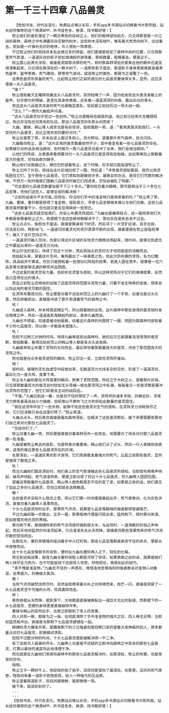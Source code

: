 # 第一千三十四章 八品兽灵
        【告知书友，时代在变化，免费站点难以长存，手机app多书源站点切换看书大势所趋，站长给你推荐的这个换源APP，听书音色多、换源、找书都好使！】
       牧尘他们的身形落在了一颗灰黑色的巨树之上，他们的眼神望向前方，只见得那里是一片辽阔的森林，森林之中布满着灰白交替的树木，这些树木没有枝叶，唯有着光秃秃的树干，远远看去，犹如是一片锋利无匹的枪林，令人感到一阵寒意。
       不过牧尘他们的视线并未在此做过多的停留，他们直接是锁定了森林中央的位置，只见得那里死气弥漫，一道道灰白的影子犹如游魂般的游荡着，那般数量，粗略看去，便是近千…
       牧尘眉心处黑光浮现，直接是洞穿那浓厚的死气，顿时那森林深处的景象在他的眼中迅速变得清晰起来，只见得在那深处的一颗大树下，一道黑色影子盘坐，那道影子身体表面竟是身着黑色盔甲，盔甲表面，死气缠绕，那等死气波动，就连牧尘的面色，都是为之凝重了一些。
       这黑色兽灵所具备的死气，比起牧尘他们之前所遇见的七品兽灵要强悍太多，显然，这应该便是一头八品兽灵。
       “咦？”
       牧尘借助着灭生瞳探视着这头八品兽灵时，突然轻咦了一声，因为他发现这头兽灵身躯上的盔甲，似乎颇为的残破，甚至在其身体表面，还有着一道道深深的伤痕，露出灰白的骨头。
       而且这头八品兽灵浑身的死气也是略显紊乱，犹如是之前经历过一场大战一般。
       “怎么？”一旁的九幽低声问道。
       “这头八品兽灵似乎受过一些创伤。”牧尘也是略有些疑惑的道，他之前已经用灭生瞳探视过，附近并没有任何其他的队伍，那这八品兽灵的伤势从何而来？
       九幽，墨锋，韩山等人闻言也是有些惊讶，旋即展颜一笑，道：“看来真是天助我们，一头受伤的八品兽灵，总比正常状态的要好对付。”
       牧尘也是笑了笑，并未在这上面过多担心，目光转动，望着那片死气森林，目光闪烁。
       九幽看向牧尘，道：“这片区域的兽灵数量依然不少，其中甚至有着一些七品兽灵的存在，如果被引动的话会相当麻烦，到时候万一那八品兽灵也是冲了出来，我们会相当麻烦。”
       以他们的阵容，从表面来看想要对付一头八品兽灵已是显得有些勉强，这如果再加上那数量庞大的兽灵，恐怕会颇为棘手。
       韩山他们也是偏过头，眼巴巴的望着牧尘，这个时候，似乎就只能指望牧尘了。
       牧尘沉吟了片刻，视线在这片区域扫视了一圈，然后道：“寻常兽灵感知极弱，我可以用灵阵困住它们，至于那些七品兽灵，它们感知则是敏锐许多，最稳妥的办法，是将它们尽数的解决掉，不然万一到时候我们围剿八品兽灵时被它们闯进来，恐怕会被乱了阵脚。”
       “可这里的七品兽灵数量怕是不下三十多头…”墨铃眨巴着大眼睛，那可是相当于三十多位七品至尊，凭他们这些人，能够全部的解决掉？
       “之前的话或许不太可能…但现在，你当你们手中的准圣物只是用来看的吗？”牧尘笑了笑，九幽，墨锋，墨铃都是获得了准圣物，借助其力，寻常七品至尊根本难以与他们抗衡，这些七品兽灵虽然数量不少，但也就只是会显得麻烦一些而已。
       “这些七品兽灵就交给我们，你安心布置灵阵就好。”九幽也是螓首轻点，这一路而来他们大多都是依靠着牧尘之力，若是眼下连这些麻烦都解决不了，那也实在是有些说不过去。
       牧尘点点头，旋即也不废话，直接是飘身掠下树顶，然后寻了一片空旷区域，双手合拢， 印法变幻间，残影纷飞，一道道闪烁着灵光的灵印源源不断的出现，接着便是在牧尘屈指轻弹下，融入了这片空间之中。
       一道道灵印融入空间，也是引得这片区域的天地灵力微微动荡起来，隐约间，能够见到虚无之中蔓延出来的一道道灵力光线。
       牧尘印法的变幻，持续了将近十分钟，而后其指尖的灵印方才彻彻底底的消散而去。
       他抬起头来，望着这片空间，嘴角露出了一抹满意之色，他此次所布置的灵阵，名为幻魔阵，其品级并不算高，仅仅只是拥有着一些类似幻阵般的效果，若是人困在其中，就算是一位六品至尊也是能够迅速的察觉并且脱困。
       不过这里的兽灵空有力量，但却并无灵智与感知，所以这种灵阵对于它们的束缚效果，反而会凸显得无比的强大。
       而且之前牧尘还特地的加强了这座灵阵的范围与灵阵力量，只要不发生特殊的变故，想来足以将此地的兽灵尽数的困住。
       在灵阵布置成功后，牧尘便是对着不远处树顶之上的九幽打了一个手势，后者也是点头示意，然后娇躯掠出，直接是冲进了那片弥漫着死气的森林之中。
       吼！
       九幽进入森林，并未特意遮掩生气，所以随着她的出现，这片森林中那些游荡的兽灵顿时发出咆哮之声，然后一道道身影鬼魅般的射出，直奔九幽而去。
       九幽也不停留，将速度催动到极致，绕着这片森林的外围转了一圈，而因为那森林内部有着不少的七品兽灵，所以她一步都是未曾踏入。
       吼！
       短短不过两三分钟的时间，待得九幽再度掠出森林时，她的后方已是跟着浩浩荡荡的兽灵群，那般数量，看得远处树顶上的韩山等人都是有点头皮发麻。
       九幽直奔牧尘布置了灵阵的方向而去，最后带领着那数量庞大的兽灵，冲进了那范围庞大的灵阵之中。
       而也就是在众多兽灵进阵的瞬间，牧尘印法一变，立即将灵阵所催动。
       嗡！
       顿时间，璀璨的灵光自虚空中绽放出来，无数道灵力光线复杂的交织，形成了一道道灵纹，最后化为一座大阵，笼罩下来。
       牧尘与九幽则是在大阵笼罩的瞬间，脱离了灵阵范围，然后立于大树之上，望着那片区域，只见得那数量庞大的兽灵此时犹如无头苍蝇一般在那灵阵之中乱窜，每每看见一些兽灵都是要冲出灵阵的范围了，但它们却是会主动的绕回去…
       “不错。”九幽见到这一幕，也是忍不住的赞叹了一声，灵阵师的诸多手段，的确玄妙，寻常灵力修炼者虽说战斗力强横，但却难以不费吹飞之力的将如此数量的兽灵困住。
       “我在这灵阵中加了一些东西，能够干扰这些兽灵对生气的感知，在灵阵灵力消耗殆尽之前，它们应该都只会在这里打转了。”牧尘笑道。
       九幽点点头，然后美目直接是看向森林深处，在解决了这些兽灵群后，接下来便需要依靠他们自己来对付那些七品兽灵了。
       “交给你们了。”
       牧尘对着九幽一笑，然后便是直接对着森林另外一处而去，他需要为了待会对付那八品兽灵做一些准备。
       九幽望着牧尘离去的身影，也是转身对着墨锋，韩山他们点了点头，然后一行人直接掠进森林，逐渐的接近那些七品兽灵所在的区域。
       在那深处，一道道灰黑的影子游荡，它们周身散发着强大的死气，比起之前那些兽灵，显然是强悍了数倍之多。
       吼！
       而当九幽他们踏足深处时，他们身上的生气弥漫被这些七品兽灵所感知，当即低吼咆哮声响起，破风声响起，死气滚滚而来，便是立即出现了将近十头七品兽灵，将九幽等人团团包围。
       望着这等数量的七品兽灵，韩山等人面色都是忍不住的变了变，如果是之前的话，他们遇见了如此之多的七品兽灵，恐怕立即就会选择撤退。
       唰！
       这些兽灵并没有什么隐忍之意，所以它们第一时间便是暴起出手，死气席卷间，化为灰色洪流，直接对着九幽等人笼罩而去。
       十头七品兽灵同时出手，那等死气洪流，就算是七品至尊巅峰的强者都得暂避锋芒。
       不过九幽却是一步踏出，玉手一握，那黑暗神尺便是闪现出来，猛然刷下，顿时黑光弥漫，犹如吞噬天地光亮的黑暗。
       黑光刷下来，那磅礴而来的死气洪流顿时被削弱大半，与此同时，一道清脆的铃铛之声响起，而后天地间猛然炽热滚烫起来，只见滚滚赤炎从天而降，直接是将那些笼罩而来的死气洪流尽数的焚烧而去。
       在那后方，墨铃笑嘻嘻的摇动着手中火红铃铛，那连七品至尊都是承受不住的赤炎，便是从中席卷而出。
       这十头七品至尊联手的攻势，便时在九幽与墨铃两人之下，轻松的化解。
       而见到这般战果，就连九幽与墨铃俏脸上都是浮现了惊讶，如果换做之前的话，就算是她们两人倾尽全力而为，也不可能抵挡下这般惊人攻势，然而现在，竟是如此的轻巧。
       “真不愧是准圣物。”九幽忍不住的一声感叹，难怪连地至尊级别的强者都会对圣物心动垂涎，这等威力，的确强大莫测。
       轰！
       当死气洪流被焚烧而尽时，突然金枪携带着古朴之光呼啸而来，枪芒一闪，直接是洞穿了一头七品兽灵坚不可摧的头颅，将其震碎而去。
       砰！
       黑色铁棍从天而降，棍影落下，大地都是直接被撕裂出一道巨大无比的裂缝，而那棍下的一头七品兽灵，坚硬的身体更是直接崩碎开来。
       墨锋与韩山的突然出手，也是立即取到了惊人的效果。
       四人对视一眼，都是为之一振，在彻底清除了手中准圣物的强大之后，四人再无忌惮，当即如猛虎般冲出，直接是与那剩下七品兽灵硬憾在一起。
       磅礴的灵力爆发开来，犀魔族剩下的三位强者则是目瞪口呆的望着大发神威的四人，原本数量占优的七品兽灵，却是瞬间溃败。
       短短不过数分钟的时间，十头七品兽灵便是被解决得一干二净。
       有了这般令人振奋的开头，九幽等人也是毫不迟疑的立即冲向森林之中其余的那些七品兽灵，打算以最快的速度将此地清理干净。
       而也就是在九幽他们渐渐将森林中的那些七品兽灵解决时，在那深处，牧尘的布置，也是渐渐的完毕。
       啪啪。
       牧尘立于一颗树干上，他轻轻的拍了拍手，双目则是望向了最深处，在那里，滔天的死气席卷，隐隐间有着一道影子若隐若现，给人一种强大的压迫感。
       牧尘望着那道影子，双目则是微眯，旋即微微一笑。
       接下来，就该轮到你了。
       ...
       ...
       【告知书友，时代在变化，免费站点难以长存，手机app多书源站点切换看书大势所趋，站长给你推荐的这个换源APP，听书音色多、换源、找书都好使！】